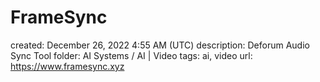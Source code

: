 # FrameSync

created: December 26, 2022 4:55 AM (UTC)
description: Deforum Audio Sync Tool
folder: AI Systems / AI | Video
tags: ai, video
url: https://www.framesync.xyz